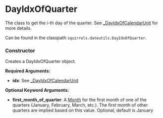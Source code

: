 # DayIdxOfQuarter

The class to get the i-th day of the quarter. See [_DayIdxOfCalendarUnit] for more details.

Can be found in the classpath `squirrels.dateutils.DayIdxOfQuarter`.

### Constructor

Creates a DayIdxOfQuarter object.

**Required Arguments:**

- **idx**: See [_DayIdxOfCalendarUnit]

**Optional Keyword Arguments:**

- **first_month_of_quarter**: A [Month] for the first month of one of the quarters (January, February, March, etc.). The first month of other quarters are implied based on this value. Optional, default is January


[Month]: ./Month
[_DayIdxOfCalendarUnit]: ./DayIdxOfCalendarUnit
